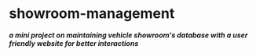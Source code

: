# showroom-management
**_a mini project on maintaining vehicle showroom's database with a user friendly website for better interactions_**
